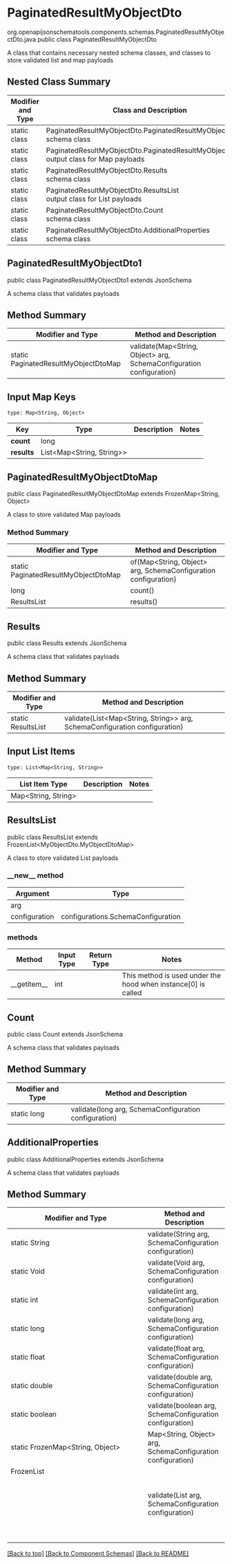 # PaginatedResultMyObjectDto
org.openapijsonschematools.components.schemas.PaginatedResultMyObjectDto.java
public class PaginatedResultMyObjectDto

A class that contains necessary nested schema classes, and classes to store validated list and map payloads

## Nested Class Summary
| Modifier and Type | Class and Description |
| ----------------- | ---------------------- |
| static class | PaginatedResultMyObjectDto.PaginatedResultMyObjectDto1<br> schema class |
| static class | PaginatedResultMyObjectDto.PaginatedResultMyObjectDtoMap<br> output class for Map payloads |
| static class | PaginatedResultMyObjectDto.Results<br> schema class |
| static class | PaginatedResultMyObjectDto.ResultsList<br> output class for List payloads |
| static class | PaginatedResultMyObjectDto.Count<br> schema class |
| static class | PaginatedResultMyObjectDto.AdditionalProperties<br> schema class |

## PaginatedResultMyObjectDto1
public class PaginatedResultMyObjectDto1
extends JsonSchema

A schema class that validates payloads

## Method Summary
| Modifier and Type | Method and Description |
| ----------------- | ---------------------- |
| static PaginatedResultMyObjectDtoMap | validate(Map<String, Object> arg, SchemaConfiguration configuration) |

## Input Map Keys
```
type: Map<String, Object>
```
Key | Type |  Description | Notes
------------ | ------------- | ------------- | -------------
**count** | long |  |
**results** | List<Map<String, String>> |  |

## PaginatedResultMyObjectDtoMap
public class PaginatedResultMyObjectDtoMap
extends FrozenMap<String, Object>

A class to store validated Map payloads

### Method Summary
| Modifier and Type | Method and Description |
| ----------------- | ---------------------- |
| static PaginatedResultMyObjectDtoMap | of(Map<String, Object> arg, SchemaConfiguration configuration) |
| long | count()<br> |
| ResultsList | results()<br> |

## Results
public class Results
extends JsonSchema

A schema class that validates payloads

## Method Summary
| Modifier and Type | Method and Description |
| ----------------- | ---------------------- |
| static ResultsList | validate(List<Map<String, String>> arg, SchemaConfiguration configuration) |

## Input List Items
```
type: List<Map<String, String>>
```
List Item Type | Description | Notes
-------------------- | ------------- | -------------
Map<String, String> |  |

## ResultsList
public class ResultsList
extends FrozenList<MyObjectDto.MyObjectDtoMap>

A class to store validated List payloads

### &lowbar;&lowbar;new&lowbar;&lowbar; method
Argument | Type
-------- | ------
arg      | 
configuration | configurations.SchemaConfiguration

### methods
Method | Input Type | Return Type | Notes
------ | ---------- | ----------- | ------
&lowbar;&lowbar;getitem&lowbar;&lowbar; | int |  | This method is used under the hood when instance[0] is called

## Count
public class Count
extends JsonSchema

A schema class that validates payloads

## Method Summary
| Modifier and Type | Method and Description |
| ----------------- | ---------------------- |
| static long | validate(long arg, SchemaConfiguration configuration) |

## AdditionalProperties
public class AdditionalProperties
extends JsonSchema

A schema class that validates payloads

## Method Summary
| Modifier and Type | Method and Description |
| ----------------- | ---------------------- |
| static String | validate(String arg, SchemaConfiguration configuration) |
| static Void | validate(Void arg, SchemaConfiguration configuration) |
| static int | validate(int arg, SchemaConfiguration configuration) |
| static long | validate(long arg, SchemaConfiguration configuration) |
| static float | validate(float arg, SchemaConfiguration configuration) |
| static double | validate(double arg, SchemaConfiguration configuration) |
| static boolean | validate(boolean arg, SchemaConfiguration configuration) |
| static FrozenMap<String, Object> | Map<String, Object> arg, SchemaConfiguration configuration) |
| FrozenList<Object> | validate(List<Object> arg, SchemaConfiguration configuration) |

[[Back to top]](#top) [[Back to Component Schemas]](../../../README.md#Component-Schemas) [[Back to README]](../../../README.md)
